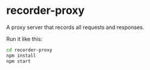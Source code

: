 # recorder-proxy

A proxy server that records all requests and responses.

Run it like this:

```bash
cd recorder-proxy
npm install
npm start
```
